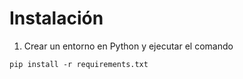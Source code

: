 # Instalación
1. Crear un entorno en Python y ejecutar el comando
```
pip install -r requirements.txt
```